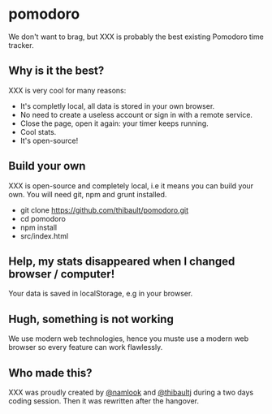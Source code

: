 pomodoro
========

We don't want to brag, but XXX is probably the best existing Pomodoro time
tracker.

Why is it the best?
-------------------

XXX is very cool for many reasons:

 * It's completly local, all data is stored in your own browser.
 * No need to create a useless account or sign in with a remote service.
 * Close the page, open it again: your timer keeps running.
 * Cool stats.
 * It's open-source!

Build your own
--------------

XXX is open-source and completely local, i.e it means you can build your own.
You will need git, npm and grunt installed.

 * git clone https://github.com/thibault/pomodoro.git
 * cd pomodoro
 * npm install
 * <your browser> src/index.html

Help, my stats disappeared when I changed browser / computer!
-------------------------------------------------------------

Your data is saved in localStorage, e.g in your browser.

Hugh, something is not working
------------------------------

We use modern web technologies, hence you muste use a modern web browser so
every feature can work flawlessly.

Who made this?
--------------

XXX was proudly created by [@namlook](http://elkorado.com/) and
[@thibaultj](http://miximum.fr/) during a two days coding session. Then it was
rewritten after the hangover.
